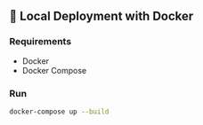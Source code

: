 ## 🔧 Local Deployment with Docker

### Requirements
- Docker
- Docker Compose

### Run
```bash
docker-compose up --build
